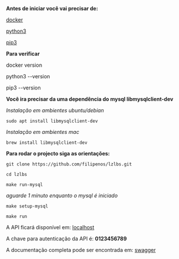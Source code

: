 **Antes de iniciar você vai precisar de:**

[docker](https://www.docker.com)

[python3](https://www.python.org/downloads/)

[pip3](https://pip.pypa.io/en/stable/)

**Para verificar**

docker version

python3 --version

pip3 --version

**Você ira precisar da uma dependência do mysql libmysqlclient-dev**

*Instalação em ambientes ubuntu/debian*

    sudo apt install libmysqlclient-dev

*Instalação em ambientes mac*

    brew install libmysqlclient-dev

**Para rodar o projecto siga as orientações:**

    git clone https://github.com/filipenos/lzlbs.git

    cd lzlbs

    make run-mysql

*aguarde 1 minuto enquanto o mysql é iniciado*

    make setup-mysql

    make run

A API ficará disponível  em: [localhost](https://localhost:5000/)

A chave para autenticação da API é: **0123456789**

A documentação completa pode ser encontrada em: [swagger](http://localhost:5000/swagger)

